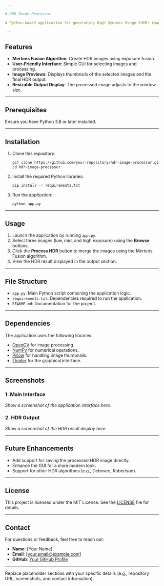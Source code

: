 ```yaml
---

# HDR Image Processor

A Python-based application for generating High Dynamic Range (HDR) images using the **Mertens Fusion** algorithm. This tool allows users to merge three images with different exposures (low, mid, and high) into a single HDR image. The application features a graphical user interface (GUI) built with Tkinter for ease of use.

---
```


## Features

- **Mertens Fusion Algorithm**: Create HDR images using exposure fusion.
- **User-Friendly Interface**: Simple GUI for selecting images and processing.
- **Image Previews**: Displays thumbnails of the selected images and the final HDR output.
- **Resizable Output Display**: The processed image adjusts to the window size.

---

## Prerequisites

Ensure you have Python 3.8 or later installed. 

---

## Installation

1. Clone this repository:
   ```bash
   git clone https://github.com/your-repository/hdr-image-processor.git
   cd hdr-image-processor
   ```

2. Install the required Python libraries:
   ```bash
   pip install -r requirements.txt
   ```

3. Run the application:
   ```bash
   python app.py
   ```

---

## Usage

1. Launch the application by running `app.py`.
2. Select three images (low, mid, and high exposure) using the **Browse** buttons.
3. Click the **Process HDR** button to merge the images using the Mertens Fusion algorithm.
4. View the HDR result displayed in the output section.

---

## File Structure

- `app.py`: Main Python script containing the application logic.
- `requirements.txt`: Dependencies required to run the application.
- `README.md`: Documentation for the project.

---

## Dependencies

The application uses the following libraries:

- [OpenCV](https://opencv.org/) for image processing.
- [NumPy](https://numpy.org/) for numerical operations.
- [Pillow](https://python-pillow.org/) for handling image thumbnails.
- [Tkinter](https://wiki.python.org/moin/TkInter) for the graphical interface.

---

## Screenshots

### 1. Main Interface
*Show a screenshot of the application interface here.*

### 2. HDR Output
*Show a screenshot of the HDR result display here.*

---

## Future Enhancements

- Add support for saving the processed HDR image directly.
- Enhance the GUI for a more modern look.
- Support for other HDR algorithms (e.g., Debevec, Robertson).

---

## License

This project is licensed under the MIT License. See the [LICENSE](LICENSE) file for details.

---

## Contact

For questions or feedback, feel free to reach out:

- **Name**: [Your Name]
- **Email**: [your.email@example.com]
- **GitHub**: [Your GitHub Profile](https://github.com/your-profile)

--- 

Replace placeholder sections with your specific details (e.g., repository URL, screenshots, and contact information).

